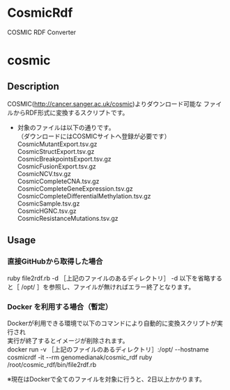 # CosmicRdf

COSMIC RDF Converter

# cosmic

## Description
COSMIC(http://cancer.sanger.ac.uk/cosmic)よりダウンロード可能な
ファイルからRDF形式に変換するスクリプトです。

- 対象のファイルは以下の通りです。  
 （ダウンロードにはCOSMICサイトへ登録が必要です）  
  CosmicMutantExport.tsv.gz  
  CosmicStructExport.tsv.gz  
  CosmicBreakpointsExport.tsv.gz  
  CosmicFusionExport.tsv.gz  
  CosmicNCV.tsv.gz  
  CosmicCompleteCNA.tsv.gz  
  CosmicCompleteGeneExpression.tsv.gz  
  CosmicCompleteDifferentialMethylation.tsv.gz  
  CosmicSample.tsv.gz  
  CosmicHGNC.tsv.gz  
  CosmicResistanceMutations.tsv.gz  

## Usage

### 直接GitHubから取得した場合
ruby file2rdf.rb -d ［上記のファイルのあるディレクトリ］ 
 -d 以下を省略すると［ /opt/ ］を参照し、ファイルが無ければエラー終了となります。  
  
### Docker を利用する場合（暫定）  
  Dockerが利用できる環境で以下のコマンドにより自動的に変換スクリプトが実行され  
  実行が終了するとイメージが削除されます。  
docker run -v ［上記のファイルのあるディレクトリ］:/opt/ --hostname cosmicrdf -it --rm genomedianak/cosmic_rdf ruby /root/cosmic_rdf/bin/file2rdf.rb  

※現在はDockerで全てのファイルを対象に行うと、2日以上かかります。  
  
